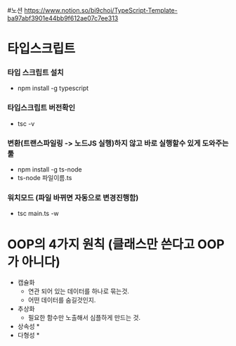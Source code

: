 #노션
https://www.notion.so/bi9choi/TypeScript-Template-ba97abf3901e44bb9f612ae07c7ee313

# 타입스크립트

### 타입 스크립트 설치
* npm install -g typescript 

### 타입스크립트 버전확인
* tsc -v

### 변환(트랜스파일링 -> 노드JS 실행)하지 않고 바로 실행할수 있게 도와주는툴
* npm install -g ts-node
* ts-node 파일이름.ts
### 워치모드 (파일 바뀌면 자동으로 변경진행함)
* tsc main.ts -w

# OOP의 4가지 원칙 (클래스만 쓴다고 OOP가 아니다)
* 캡슐화  
  * 연관 되어 있는 데이터를 하나로 묶는것.
  * 어떤 데이터를 숨길것인지.
* 추상화
  * 필요한 함수만 노출해서 심플하게 만드는 것.
* 상속성
  * 
* 다형성
  * 
